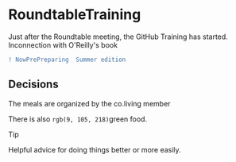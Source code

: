 
# RoundtableTraining
Just after the Roundtable meeting, the GitHub Training has started. Inconnection with O'Reilly's book
```diff
! NowPrePreparing  Summer edition 
```


## Decisions
The meals are organized by the co.living member
<!-- Hier folgt eine Zeile, die mit verschiedenen Farben spielt. This content will not appear in the rendered Markdown -->
There is also `rgb(9, 105, 218)`green food.
> [!TIP]
> Helpful advice for doing things better or more easily.
